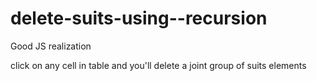 # delete-suits-using--recursion

Good JS realization

click on any cell in table and you'll delete a joint group of suits elements
